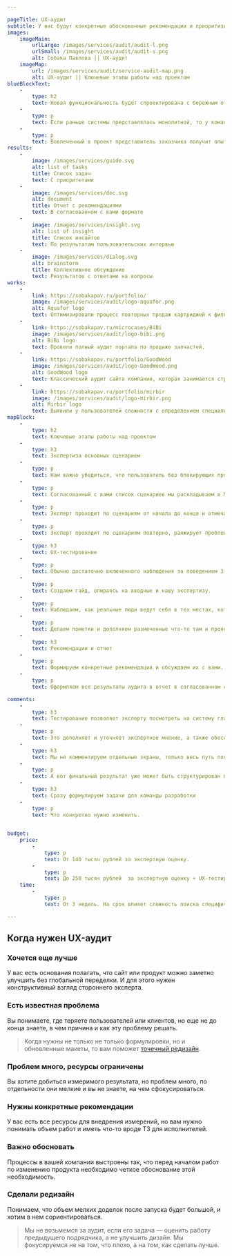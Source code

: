 ```yaml
---

pageTitle: UX-аудит
subtitle: У вас будут конкретные обоснованные рекомендации и приоритизированный список задач по исправлению критичных для бизнеса проблем в интерфейсе продукта.
images:
    imageMain:
        urlLarge: /images/services/audit/audit-l.png 
        urlSmall: /images/services/audit/audit-s.png
        alt: Собака Павлова || UX-аудит
    imageMap:
        url: /images/services/audit/service-audit-map.png
        alt: UX-аудит || Ключевые этапы работы над проектом
blueBlockText:
    -
        type: h2
        text: Новая функциональность будет спроектирована с бережным отношением к уже существующему интерфейсу
    -
        type: p
        text: Если раньше системы представлялась монолитной, то у команды появится опыт ее изменения и развития.
    -
        type: p
        text: Вовлеченный в проект представитель заказчика получит опыт работы с дизайн-командой, если раньше его не имел.
results:
    -
        image: /images/services/guide.svg
        alt: list of tasks
        title: Список задач
        text: С приоритетами
    -
        image: /images/services/doc.svg
        alt: document
        title: Отчет с рекомендациями
        text: В согласованном с вами формате
    -
        image: /images/services/insight.svg
        alt: list of insight
        title: Список инсайтов
        text: По результатам пользовательских интервью  
    -   
        image: /images/services/dialog.svg
        alt: brainstorm
        title: Коллективное обсуждение
        text: Результатов с ответами на вопросы                                                    
works:
    -
        link: https://sobakapav.ru/portfolio/
        image: /images/services/audit/logo-aquafor.png
        alt: Aquafor logo
        text: Оптимизировали процесс повторных продаж картриджей к фильтрам для воды.
    -
        link: https://sobakapav.ru/microcases/BiBi
        image: /images/services/audit/logo-bibi.png
        alt: BiBi logo
        text: Провели полный аудит портала по продаже запчастей.
    -
        link: https://sobakapav.ru/portfolio/GoodWood
        image: /images/services/audit/logo-GoodWood.png
        alt: GoodWood logo
        text: Классический аудит сайта компании, которая занимается строительством частных домов под ключ.
    -
        link: https://sobakapav.ru/portfolio/mirbir
        image: /images/services/audit/logo-mirbir.png
        alt: Mirbir logo
        text: Выявили у пользователей сложности с определением специализации магазина.
mapBlock:
    -
        type: h2
        text: Ключевые этапы работы над проектом
    -
        type: h3
        text: Экспертиза основных сценарием
    -
        type: p
        text: Нам важно убедиться, что пользователь без блокирующих проблем может пройти самые важные сценарии.
    -
        type: p
        text: Согласованный с вами список сценариев мы раскладываем в Miro скриншотами существующего интерфейса.
    -
        type: p
        text: Эксперт проходит по сценариям от начала до конца и отмечает найденные проблемы сценария.
    -
        type: p
        text: Эксперт проходит по сценариям повторно, ранжирует проблемы и выделяет места, которые требуют проверки на пользователях.
    -
        type: h3
        text: UX-тестирование
    -
        type: p
        text: Обычно достаточно включенного наблюдения за поведением 3-5 пользователей.  
    -
        type: p
        text: Создаем гайд, опираясь на вводные и нашу экспертизу.
    -
        type: p
        text: Наблюдаем, как реальные люди ведут себя в тех местах, которые вызывали у нас вопросы.
    -
        type: p
        text: Делаем пометки и дополняем размеченные что-то там и проясняем проблемные места, фиксируем реально выявленные      проблемы и инсайты. На выходе — карта интерфейса с разметкой проблемных зон.
    -
        type: h3
        text: Рекомендации и отчет
    -
        type: p
        text: Формируем конкретные рекомендации и обсуждаем их с вами.
    -
        type: p
        text: Оформляем все результаты аудита в отчет в согласованном с вами формате.

comments:
    -
        type: h3
        text: Тестирование позволяет эксперту посмотреть на систему глазами пользователя
    -
        type: p
        text: Это дополняет и уточняет экспертное мнение, а также обосновывает, почему та или иная проблема критична.
    -
        type: h3
        text: Мы не комментируем отдельные экраны, только весь путь пользователя по сценарию
    -
        type: p
        text: А вот финальный результат уже может быть структурирован по страницам для упрощения работы с замечаниями. 
    -
        type: h3
        text: Сразу формулируем задачи для команды разработки
    -
        type: p
        text: Что конкретно нужно изменить.
    

budget:
    price:
        -
            type: p
            text: От 140 тысяч рублей за экспертную оценку.
        -
            type: p
            text: До 250 тысяч рублей  за экспертную оценку + UX-тестирование. На цену влияет количество респондентов, разнообразие сценариев и интерфейсов (сайт, мобильная версия). Если решение вашей задачи выходит за рамки этого бюджета, то речь уже не про аудит, а про исследование.
    time:
        -
            type: p
            text: От 3 недель. На срок влияет сложность поиска специфических респондентов и скорость согласования рабочих материалов. 

---
```


## Когда нужен UX-аудит

### Хочется еще лучше

У вас есть основания полагать, что сайт или продукт можно заметно улучшить без глобальной переделки. И для этого нужен конструктивный взгляд стороннего эксперта.

### Есть известная проблема

Вы понимаете, где теряете пользователей или клиентов, но еще не до конца знаете, в чем причина и как эту проблему решать. 

> Когда нужны не только не только формулировки, но и обновленные макеты, то вам поможет [точечный редизайн](/services/redesign).

### Проблем много, ресурсы ограничены

Вы хотите добиться измеримого результата, но проблем много, по отдельности они мелкие и вы не знаете, на чем сфокусироваться. 

### Нужны конкретные рекомендации

У вас есть все ресурсы для внедрения измерений, но вам нужно понимать объем работ и иметь что-то вроде ТЗ для исполнителей. 

### Важно обосновать

Процессы в вашей компании выстроены так, что перед началом работ по изменению продукта необходимо четкое обоснование этой необходимость.

### Сделали редизайн

Понимаем, что объем мелких доделок после запуска будет большой, и хотим в нем сориентироваться.

> Мы не возьмемся за аудит, если его задача — оценить работу предыдущего подрядчика, а не улучшить дизайн. Мы фокусируемся не на том, что плохо, а на том, как сделать лучше.
